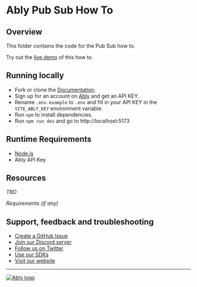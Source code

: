 # Ably Pub Sub How To

## Overview

This folder contains the code for the Pub Sub how to.

Try out the [live demo](https://ably.com/docs/how-to/pub-sub) of this how to.

## Running locally

- Fork or clone the [Documentation](https://github.com/ably/docs).
- Sign up for an account on [Ably](https://ably.com/sign-up?utm_source=ably-docs&utm_medium=github&utm_campaign=pub-sub) and get an API KEY.
- Rename `.env.example` to `.env` and fill in your API KEY in the `VITE_ABLY_KEY` environment variable.
- Run `npm` to install dependencies.
- Run `npm run dev` and go to http://localhost:5173

## Runtime Requirements

- [Node.js](https://nodejs.org/en/)
- Ably API Key

## Resources

_TBD_

_Requirements (if any)_

## Support, feedback and troubleshooting

- [Create a GitHub Issue](https://github.com/ably/docs/issues)
- [Join our Discord server](https://discord.gg/q89gDHZcBK)
- [Follow us on Twitter](https://twitter.com/ablyrealtime)
- [Use our SDKs](https://github.com/ably/)
- [Visit our website](https://ably.com?utm_source=ably-docs&utm_medium=github&utm_campaign=pub-sub)

---

[![Ably logo](https://static.ably.dev/badge-black.svg?serverless-websockets-quest)](https://ably.com?utm_source=ably-labs&utm_medium=github&utm_campaign=member-location)
